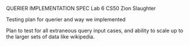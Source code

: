 QUERIER IMPLEMENTATION SPEC
Lab 6 CS50
Zion Slaughter

Testing plan for querier and way we implemented

Plan to test for all extraneous query input cases,
and ability to scale up to the larger sets of data like wikipedia.